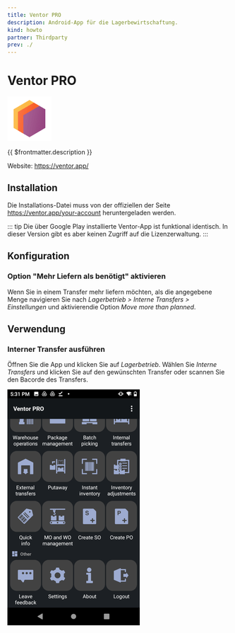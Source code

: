 ```yaml
---
title: Ventor PRO
description: Android-App für die Lagerbewirtschaftung.
kind: howto
partner: Thirdparty
prev: ./
---
```


# Ventor PRO

![icons_odoo_thirdparty](attachments/icons_odoo_thirdparty.png)

{{ $frontmatter.description }}

Website: <https://ventor.app/>

## Installation

Die Installations-Datei muss von der offiziellen der Seite https://ventor.app/your-account heruntergeladen werden.

::: tip
Die über Google Play installierte Ventor-App ist funktional identisch. In dieser Version gibt es aber keinen Zugriff auf die Lizenzerwaltung.
:::

## Konfiguration

### Option "Mehr Liefern als benötigt" aktivieren

Wenn Sie in einem Transfer mehr liefern möchten, als die angegebene Menge navigieren Sie nach _Lagerbetrieb > Interne Transfers > Einstellungen_ und aktivierendie Option _Move more than planned_.

## Verwendung

### Interner Transfer ausführen

Öffnen Sie die App und klicken Sie auf _Lagerbetrieb_. Wählen Sie _Interne Transfers_ und klicken Sie auf den gewünschten Transfer oder scannen Sie den Bacorde des Transfers.

![](attachments/Ventor%20PRO%20start.png)
